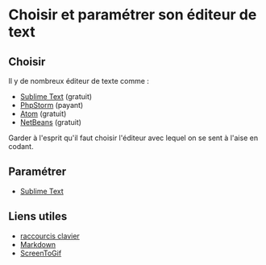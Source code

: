 # Choisir et paramétrer son éditeur de text

## Choisir

Il y de nombreux éditeur de texte comme :

- [Sublime Text](https://www.sublimetext.com) (gratuit)
- [PhpStorm](https://www.jetbrains.com/phpstorm/) (payant)
- [Atom](https://atom.io/) (gratuit)
- [NetBeans](https://netbeans.org/downloads/) (gratuit)


Garder à l'esprit qu'il faut choisir l'éditeur avec lequel on se sent à l'aise en codant.


## Paramétrer

- [Sublime Text](sublime-text.md)


## Liens utiles

- [raccourcis clavier](https://www.cheatography.com/)
- [Markdown](https://github.com/adam-p/markdown-here/wiki/Markdown-Cheatsheet)
- [ScreenToGif](http://www.screentogif.com/)
